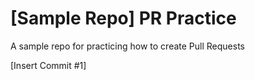 # [Sample Repo] PR Practice
A sample repo for practicing how to create Pull Requests

[Insert Commit #1] 
